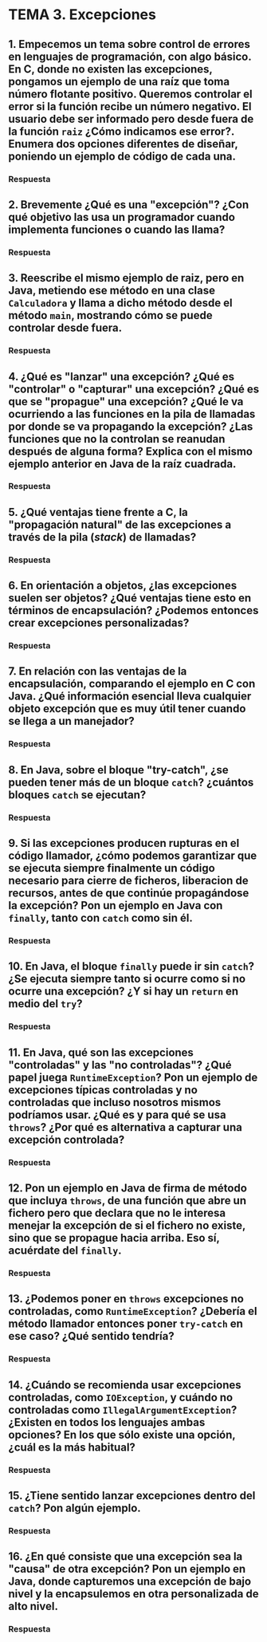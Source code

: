 <!--
Posible prompt:
<prompt>
Tengo un cuestionario con preguntas sobre "Excepciones". Debes tener en cuenta que los conocimientos previos que tengo (y por tanto tus respuestas deben ser adaptadas), son:
- C/C++ sin orientación a objetos.
- Temas de Java previos: Clases y Objetos, Encapsulación.

Cada respuesta debe tener entre 2 - 4 párrafos de longitud (sin contar los trozos de código).

Por favor, escribe en impersonal las respuestas.

Responde de una en una
</prompt>
----
-->
# TEMA 3. Excepciones

## 1. Empecemos un tema sobre control de errores en lenguajes de programación, con algo básico. En C, donde no existen las excepciones, pongamos un ejemplo de una raíz que toma número flotante positivo. Queremos controlar el error si la función recibe un número negativo. El usuario debe ser informado pero desde fuera de la función `raiz` ¿Cómo indicamos ese error?. Enumera dos opciones diferentes de diseñar, poniendo un ejemplo de código de cada una.

### Respuesta


## 2. Brevemente ¿Qué es una **"excepción"**? ¿Con qué objetivo las usa un programador cuando implementa funciones o cuando las llama?

### Respuesta

## 3. Reescribe el mismo ejemplo de raiz, pero en Java, metiendo ese método en una clase `Calculadora` y llama a dicho método desde el método `main`, mostrando cómo se puede controlar desde fuera.

### Respuesta


## 4. ¿Qué es **"lanzar"** una excepción? ¿Qué es **"controlar"** o **"capturar"** una excepción? ¿Qué es que se **"propague"** una excepción? ¿Qué le va ocurriendo a las funciones en la pila de llamadas por donde se va propagando la excepción? ¿Las funciones que no la controlan se reanudan después de alguna forma? Explica con el mismo ejemplo anterior en Java de la raíz cuadrada.

### Respuesta


## 5. ¿Qué ventajas tiene frente a C, la **"propagación natural"** de las excepciones a través de la pila (*stack*) de llamadas?

### Respuesta


## 6. En orientación a objetos, ¿las excepciones suelen ser objetos? ¿Qué ventajas tiene esto en términos de encapsulación? ¿Podemos entonces crear excepciones personalizadas?

### Respuesta


## 7. En relación con las ventajas de la encapsulación, comparando el ejemplo en C con Java. ¿Qué **información esencial** lleva cualquier **objeto excepción** que es muy útil tener cuando se llega a un manejador?

### Respuesta


## 8. En Java, sobre el bloque **"try-catch"**, ¿se pueden tener más de un bloque `catch`? ¿cuántos bloques `catch` se ejecutan?

### Respuesta


## 9. Si las excepciones producen rupturas en el código llamador, ¿cómo podemos garantizar que se ejecuta siempre finalmente un código necesario para cierre de ficheros, liberacion de recursos, antes de que continúe propagándose la excepción? Pon un ejemplo en Java con `finally`, tanto con `catch` como sin él.

### Respuesta


## 10. En Java, el bloque `finally` puede ir sin `catch`? ¿Se ejecuta siempre tanto si ocurre como si no ocurre una excepción? ¿Y si hay un `return` en medio del `try`?

### Respuesta


## 11. En Java, qué son las excepciones **"controladas"** y las **"no controladas"**? ¿Qué papel juega `RuntimeException`? Pon un ejemplo de excepciones típicas controladas y no controladas que incluso nosotros mismos podríamos usar. ¿Qué es y para qué se usa `throws`? ¿Por qué es alternativa a capturar una excepción controlada?

### Respuesta


## 12. Pon un ejemplo en Java de firma de método que incluya `throws`, de una función que abre un fichero pero que declara que no le interesa menejar la excepción de si el fichero no existe, sino que se propague hacia arriba. Eso sí, acuérdate del `finally`.

### Respuesta


## 13. ¿Podemos poner en `throws` excepciones no controladas, como `RuntimeException`? ¿Debería el método llamador entonces poner `try-catch` en ese caso? ¿Qué sentido tendría?

### Respuesta


## 14. ¿Cuándo se recomienda usar excepciones controladas, como `IOException`, y cuándo no controladas como `IllegalArgumentException`? ¿Existen en todos los lenguajes ambas opciones? En los que sólo existe una opción, ¿cuál es la más habitual?

### Respuesta


## 15. ¿Tiene sentido lanzar excepciones dentro del `catch`? Pon algún ejemplo.

### Respuesta


## 16. ¿En qué consiste que una excepción sea la **"causa"** de otra excepción? Pon un ejemplo en Java, donde capturemos una excepción de bajo nivel y la encapsulemos en otra personalizada de alto nivel.

### Respuesta
